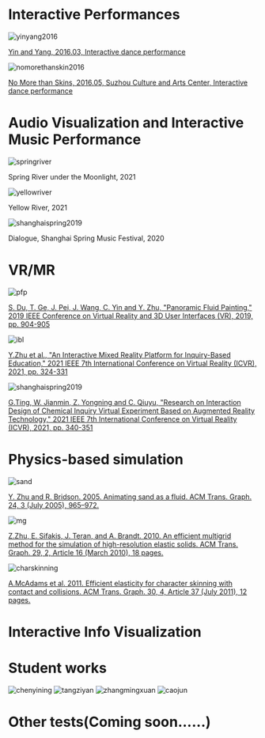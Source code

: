 Interactive Performances
====
![yinyang2016](/img/yinyang2016.png)

[Yin and Yang, 2016.03, Interactive dance performance](https://youtu.be/upvl0Jtjzso)

![nomorethanskin2016](/img/nomorethanskin2016.png)

[No More than Skins, 2016.05, Suzhou Culture and Arts Center, Interactive dance performance](https://youtu.be/upvl0Jtjzso)

Audio Visualization and Interactive Music Performance
====
![springriver](/img/springriver.png)

Spring River under the Moonlight, 2021

![yellowriver](/img/yellowriver.png)

Yellow River, 2021

![shanghaispring2019](/img/shanghaispring2019.png)

Dialogue, Shanghai Spring Music Festival, 2020

VR/MR
====
![pfp](/img/pfp.png)

[S. Du, T. Ge, J. Pei, J. Wang, C. Yin and Y. Zhu, "Panoramic Fluid Painting," 2019 IEEE Conference on Virtual Reality and 3D User Interfaces (VR), 2019, pp. 904-905](https://youtu.be/upvl0Jtjzso)

![ibl](/img/ibl.png)

[Y.Zhu et al., "An Interactive Mixed Reality Platform for Inquiry-Based Education," 2021 IEEE 7th International Conference on Virtual Reality (ICVR), 2021, pp. 324-331](https://ieeexplore.ieee.org/document/9483827)

![shanghaispring2019](/img/shanghaispring2019.png)

[G.Ting, W. Jianmin, Z. Yongning and C. Qiuyu, "Research on Interaction Design of Chemical Inquiry Virtual Experiment Based on Augmented Reality Technology," 2021 IEEE 7th International Conference on Virtual Reality (ICVR), 2021, pp. 340-351](https://ieeexplore.ieee.org/document/9483706)


Physics-based simulation
====

![sand](/img/sand.png)

[Y. Zhu and R. Bridson. 2005. Animating sand as a fluid. ACM Trans. Graph. 24, 3 (July 2005), 965–972.](https://dl.acm.org/doi/10.1145/1073204.1073298)

![mg](/img/mg.png)

[Z.Zhu, E. Sifakis, J. Teran, and A. Brandt. 2010. An efficient multigrid method for the simulation of high-resolution elastic solids. ACM Trans. Graph. 29, 2, Article 16 (March 2010), 18 pages.](https://dl.acm.org/doi/10.1145/1731047.1731054)

![charskinning](/img/charskinning.png)

[A.McAdams et al. 2011. Efficient elasticity for character skinning with contact and collisions. ACM Trans. Graph. 30, 4, Article 37 (July 2011), 12 pages.](https://dl.acm.org/doi/10.1145/2010324.1964932)

Interactive Info Visualization
====


Student works
====

![chenyining](/img/chenyining.png)
![tangziyan](/img/tangziyan.png)
![zhangmingxuan](/img/zhangmingxuan.png)
![caojun](/img/caojun.png)

Other tests(Coming soon......)
====
